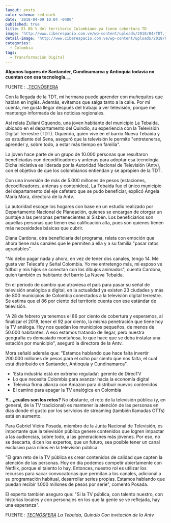 ```yaml
---
layout: posts
color-schema: red-dark
date: '2018-04-09 10:04 -0400'
published: true
title: El 86 % del territorio Colombiano ya tiene cobertura TD
image: 'http://www.ciberespacio.com.ve/wp-content/uploads/2018/04/TDT.jpg'
detail-image: 'http://www.ciberespacio.com.ve/wp-content/uploads/2018/04/TDT.jpg'
categories:
  - Colombia
tags:
  - Transformación Digital
---
```

**Algunos lugares de Santander, Cundinamarca y Antioquia todavía no cuentan con esa tecnología.**__ 

FUENTE : _[TECNÓSFERA](http://www.eltiempo.com/tecnosfera/novedades-tecnologia/la-cobertura-de-la-television-digital-terrestre-en-colombia-202138)

Con la llegada de la TDT, mi hermana puede aprender con muñequitos que hablan en inglés. Además, evitamos que salga tanto a la calle. Por mi cuenta, me gusta llegar después del trabajo a ver televisión, porque me mantengo informada de las noticias regionales. 

Así relata Zuliani Oquendo, una joven habitante del municipio La Tebaida, ubicado en el departamento del Quindío, su experiencia con la Televisión Digital Terrestre (TDT). Oquendo, quien vive en el barrio Nueva Tebaida y es estudiante del Sena, aseguró que la televisión le permite "entretenerse, aprender y, sobre todo, a estar más tiempo en familia". 


La joven hace parte de un grupo de 10.000 personas que resultaron beneficiadas con decodificadores y antenas para adoptar esa tecnología. Dicha iniciativa es liderada por la Autoridad Nacional de Televisión (Antv), con el objetivo de que los colombianos entiendan y se apropien de la TDT. 

Con una inversión de más de 5.000 millones de pesos (estaciones, decodificadores, antenas y contenidos), La Tebaida fue el único municipio del departamento del eje cafetero que se pudo beneficiar, explicó Ángela María Mora, directora de la Antv.  

La autoridad escoge los hogares con base en un estudio realizado por Departamento Nacional de Planeación, quienes se encargan de otorgar un puntaje a las personas pertenecientes al Sisbén. Los beneficiarios son aquellas personas que tienen esa calificación alta, pues son quienes tienen más necesidades básicas que cubrir.

Diana Cardona, otra beneficiaria del programa, relata con emoción que ahora tiene más canales que le permiten a ella y a su familia "pasar ratos agradables".   

"No debo pagar nada y ahora, en vez de tener dos canales, tengo 14. Me gusta ver Telecafé y Señal Colombia. Yo me entretengo más, mi esposo ve fútbol y mis hijos se conectan con los dibujos animados", cuenta Cardona, quien también es habitante del barrio La Nueva Tebaida. 

En el periodo de cambio que atraviesa el país para pasar su señal de televisión analógica a digital, en la actualidad ya existen 23 ciudades y más de 800 municipios de Colombia conectados a la televisión digital terrestre. Se estima que el 86 por ciento del territorio cuenta con ese estándar de televisión. 

"A 28 de febrero ya tenemos el 86 por ciento de cobertura y esperamos, al finalizar el 2018, tener el 92 por ciento, la misma penetración que tiene hoy la TV análoga. Hoy nos quedan los municipios pequeños, de menos de 50.000 habitantes. A eso estamos tratando de llegar, pero nuestra geografía es demasiado montañosa, lo que hace que se deba instalar una estación por municipio", aseguró la directora de la Antv.

Mora señaló además que: "Estamos hablando que hace falta invertir 200.000 millones de pesos para el ocho por ciento que nos falta, el cual está distribuido en Santander, Antioquia y Cundinamarca". 

- ‘Esta industria está en extremo regulada’: gerente de DirecTV
- Lo que necesita Colombia para avanzar hacia la economía digital
- Televisa firma alianza con Amazon para distribuir nuevos contenidos
- El camino para apagar la TV analógica en Colombia

**Y...¿cuáles son los retos?**
No obstante, el reto de la televisión pública (y, en general, de la TV tradicional) es mantener la atención de las personas en días donde el gusto por los servicios de streaming  (también llamadas OTTs) está en aumento.

Para Gabriel Vieira Posada, miembro de la Junta Nacional de Televisión, es importante que la televisión pública genere contenidos que logren impactar a las audiencias, sobre todo, a las generaciones más jóvenes. Por eso, no se descarta, dicen los expertos, que un futuro, sea posible tener un canal exclusivo para niños en la televisión pública.   

"El gran reto de la TV pública es crear contenidos de calidad que capten la atención de las personas. Hoy en día podemos competir abiertamente con Netflix, porque el talento lo hay. Entonces, nuestro rol es utilizar los recursos para sacar convocatorias que permitan a los canales, adicional a su programación habitual, desarrollar series propias. Estamos hablando que puedan recibir 1.000 millones de pesos por serie", comentó Posada.

El experto también aseguro que: "Si la TV pública, con talento nuestro, con historias  locales y con personajes en los que la gente se ve reflejada, hay una esperanza". 

FUENTE : _[TECNÓSFERA](http://www.eltiempo.com/tecnosfera/novedades-tecnologia/la-cobertura-de-la-television-digital-terrestre-en-colombia-202138)
La Tebaida, Quindío 
Con invitación de la Antv_
